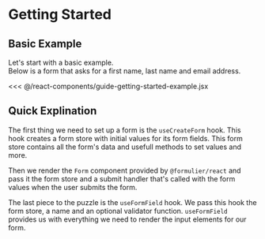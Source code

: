 # Getting Started

## Basic Example

Let's start with a basic example.\
Below is a form that asks for a first name, last name and email address.

<<< @/react-components/guide-getting-started-example.jsx
<ReactComponent name="react-components/guide-getting-started-example.jsx" />

## Quick Explination

The first thing we need to set up a form is the `useCreateForm` hook.
This hook creates a form store with initial values for its form fields.
This form store contains all the form's data and usefull methods to set values and more.

Then we render the `Form` component provided by `@formulier/react` and pass it the form store and a submit handler that's called with the form values when the user submits the form.

The last piece to the puzzle is the `useFormField` hook.
We pass this hook the form store, a name and an optional validator function.
`useFormField` provides us with everything we need to render the input elements for our form.

